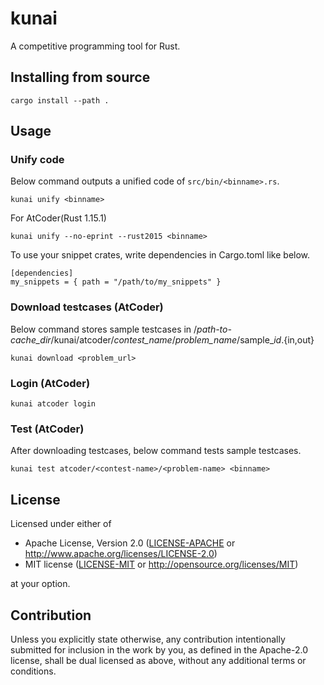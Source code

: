 kunai
===

A competitive programming tool for Rust.

## Installing from source

```
cargo install --path .
```

## Usage

### Unify code

Below command outputs a unified code of `src/bin/<binname>.rs`.
```
kunai unify <binname>
```

For AtCoder(Rust 1.15.1)
```
kunai unify --no-eprint --rust2015 <binname>
```

To use your snippet crates, write dependencies in Cargo.toml like below.

```
[dependencies]
my_snippets = { path = "/path/to/my_snippets" }
```

### Download testcases (AtCoder)
Below command stores sample testcases in /*path-to-cache_dir*/kunai/atcoder/*contest_name*/*problem_name*/sample_*id*.{in,out}
```
kunai download <problem_url>
```

### Login (AtCoder)
```
kunai atcoder login
```

### Test (AtCoder)
After downloading testcases, below command tests sample testcases.
```
kunai test atcoder/<contest-name>/<problem-name> <binname>
```

## License

Licensed under either of

 * Apache License, Version 2.0
   ([LICENSE-APACHE](LICENSE-APACHE) or http://www.apache.org/licenses/LICENSE-2.0)
 * MIT license
   ([LICENSE-MIT](LICENSE-MIT) or http://opensource.org/licenses/MIT)

at your option.

## Contribution

Unless you explicitly state otherwise, any contribution intentionally submitted
for inclusion in the work by you, as defined in the Apache-2.0 license, shall be
dual licensed as above, without any additional terms or conditions.
